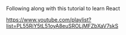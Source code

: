 Following along with this tutorial to learn React

https://www.youtube.com/playlist?list=PL55RiY5tL51oyA8euSROLjMFZbXaV7skS
